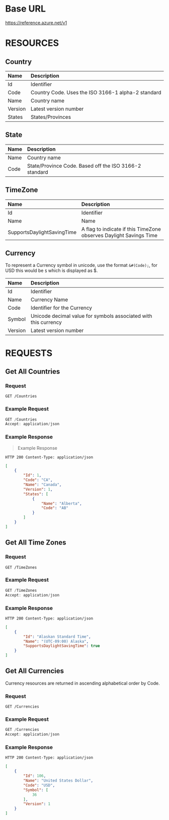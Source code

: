 # Base URL

https://reference.azure.net/v1

# RESOURCES

## Country

| Name | Description |
|:-----|:------------|
| Id | Identifier | 
| Code | Country Code. Uses the ISO 3166-1 alpha-2 standard | 
| Name | Country name | 
| Version | Latest version number | 
| States | States/Provinces | 

## State

| Name | Description |
|:-----|:------------|
| Name | Country name | 
| Code | State/Province Code. Based off the ISO 3166-2 standard | 

## TimeZone

| Name | Description |
|:-----|:------------|
| Id  | Identifier | 
| Name | Name | 
| SupportsDaylightSavingTime | A flag to indicate if this TimeZone observes Daylight Savings Time | 

## Currency

To represent a Currency symbol in unicode, use the format <code>&#(Code);</code>, for USD this would be <code>&#36;</code> which is displayed as &#36;.

| Name | Description |
|:-----|:------------|
| Id | Identifier | 
| Name | Currency Name | 
| Code | Identifier for the Currency | 
| Symbol | Unicode decimal value for symbols associated with this currency | 
| Version | Latest version number | 

# REQUESTS

## Get All Countries

### Request

```
GET /Countries
```

### Example Request

```javascript
GET /Countries
Accept: application/json
```

### Example Response

> Example Response

```
HTTP 200 Content-Type: application/json
```

```json
[
    {
        "Id": 1,
        "Code": "CA",
        "Name": "Canada",
        "Version": 1,
        "States": [
            {
                "Name": "Alberta",
                "Code": "AB"
            }
        ]
    }
]
```

## Get All Time Zones

### Request

```
GET /TimeZones
```

### Example Request

```javascript
GET /TimeZones
Accept: application/json
```

### Example Response

```
HTTP 200 Content-Type: application/json
```

```json
[
    {
        "Id": "Alaskan Standard Time",
        "Name": "(UTC-09:00) Alaska",
        "SupportsDaylightSavingTime": true
    }
]
```

## Get All Currencies

Currency resources are returned in ascending alphabetical order by Code.

### Request

```
GET /Currencies
```

### Example Request

```javascript
GET /Currencies
Accept: application/json
```

### Example Response

```
HTTP 200 Content-Type: application/json
```

```json
[
    {
        "Id": 106,
        "Name": "United States Dollar",
        "Code": "USD",
        "Symbol": [
            36
        ],
        "Version": 1
    }
]
```